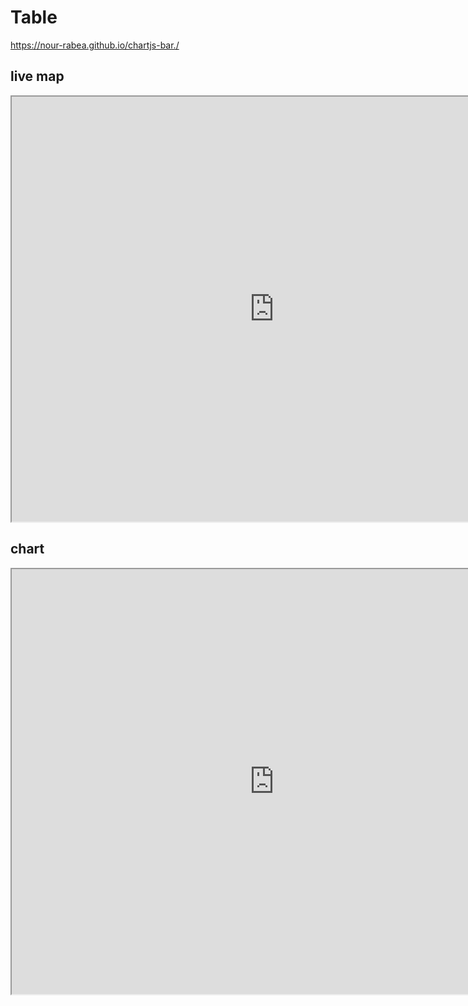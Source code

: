# Table
https://nour-rabea.github.io/chartjs-bar./

## live map
<iframe src="https://www.google.com/maps/d/embed?mid=1F1Dar4g_IjiQJh4XD7RdPZGwE_3afJC-" width="840" height="680"></iframe>


## chart
<iframe src="https://nour-rabea.github.io/chartjs-bar./" width="840" height="680"></iframe>
